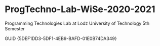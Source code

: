 # ProgTechno-Lab-WiSe-2020-2021
Programming Technologies Lab at Lodz University of Technology 5th Semester

GUID {5DEF1DD3-5DF1-4EB9-BAFD-01E0B74DA349}
